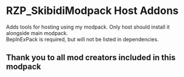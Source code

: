 # RZP_SkibidiModpack Host Addons

Adds tools for hosting using my modpack. Only host should install it alongside main modpack.<br>
BepInExPack is required, but will not be listed in dependencies.

## Thank you to all mod creators included in this modpack

